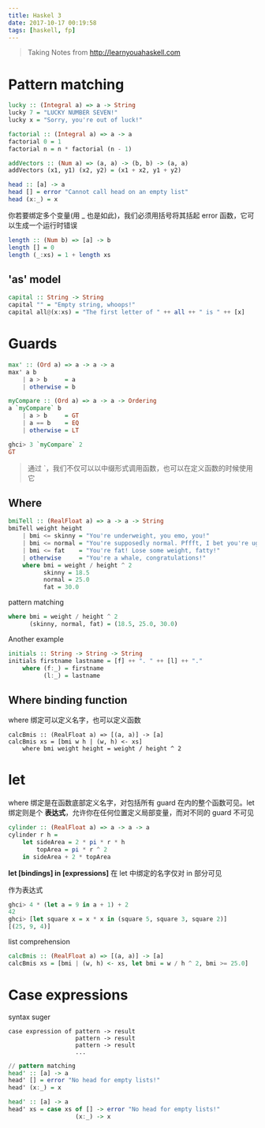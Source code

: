 ```yaml
---
title: Haskel 3
date: 2017-10-17 00:19:58
tags: [haskell, fp]
---
```

> Taking Notes from http://learnyouahaskell.com

# Pattern matching
```haskell
lucky :: (Integral a) => a -> String
lucky 7 = "LUCKY NUMBER SEVEN!"
lucky x = "Sorry, you're out of luck!"

factorial :: (Integral a) => a -> a
factorial 0 = 1
factorial n = n * factorial (n - 1)

addVectors :: (Num a) => (a, a) -> (b, b) -> (a, a)
addVectors (x1, y1) (x2, y2) = (x1 + x2, y1 + y2)
```
<!--more-->
```haskell
head :: [a] -> a
head [] = error "Cannot call head on an empty list"
head (x:_) = x
```
你若要绑定多个变量(用 _ 也是如此)，我们必须用括号将其括起
error 函数，它可以生成一个运行时错误

```haskell
length :: (Num b) => [a] -> b
length [] = 0
length (_:xs) = 1 + length xs
```

## 'as' model
```haskell
capital :: String -> String  
capital "" = "Empty string, whoops!"  
capital all@(x:xs) = "The first letter of " ++ all ++ " is " ++ [x]
```

# Guards
```haskell
max' :: (Ord a) => a -> a -> a  
max' a b   
    | a > b     = a  
    | otherwise = b
```

```haskell
myCompare :: (Ord a) => a -> a -> Ordering  
a `myCompare` b  
    | a > b     = GT  
    | a == b    = EQ  
    | otherwise = LT

ghci> 3 `myCompare` 2  
GT
```

> 通过 `，我们不仅可以以中缀形式调用函数，也可以在定义函数的时候使用它

## Where
```haskell
bmiTell :: (RealFloat a) => a -> a -> String  
bmiTell weight height  
    | bmi <= skinny = "You're underweight, you emo, you!"  
    | bmi <= normal = "You're supposedly normal. Pffft, I bet you're ugly!"  
    | bmi <= fat    = "You're fat! Lose some weight, fatty!"  
    | otherwise     = "You're a whale, congratulations!"  
    where bmi = weight / height ^ 2  
          skinny = 18.5  
          normal = 25.0  
          fat = 30.0
```

pattern matching
```haskell
where bmi = weight / height ^ 2  
      (skinny, normal, fat) = (18.5, 25.0, 30.0)
```

Another example
```haskell
initials :: String -> String -> String  
initials firstname lastname = [f] ++ ". " ++ [l] ++ "."  
    where (f:_) = firstname  
          (l:_) = lastname
```
## Where binding function
where 绑定可以定义名字，也可以定义函数
```
calcBmis :: (RealFloat a) => [(a, a)] -> [a]  
calcBmis xs = [bmi w h | (w, h) <- xs] 
    where bmi weight height = weight / height ^ 2
```

# let
where 绑定是在函数底部定义名字，对包括所有 guard 在内的整个函数可见。let 绑定则是个 **表达式**，允许你在任何位置定义局部变量，而对不同的 guard 不可见
```haskell
cylinder :: (RealFloat a) => a -> a -> a
cylinder r h =
    let sideArea = 2 * pi * r * h
        topArea = pi * r ^ 2
    in sideArea + 2 * topArea
```

**let [bindings] in [expressions]**
在 let 中绑定的名字仅对 in 部分可见

作为表达式
```haskell
ghci> 4 * (let a = 9 in a + 1) + 2
42
ghci> [let square x = x * x in (square 5, square 3, square 2)]
[(25, 9, 4)]
```

list comprehension
```haskell
calcBmis :: (RealFloat a) => [(a, a)] -> [a]  
calcBmis xs = [bmi | (w, h) <- xs, let bmi = w / h ^ 2, bmi >= 25.0]
```
# Case expressions
syntax suger

```
case expression of pattern -> result  
                   pattern -> result  
                   pattern -> result  
                   ...
```

```haskell
// pattern matching
head' :: [a] -> a  
head' [] = error "No head for empty lists!"  
head' (x:_) = x

head' :: [a] -> a  
head' xs = case xs of [] -> error "No head for empty lists!"
                   (x:_) -> x
```

